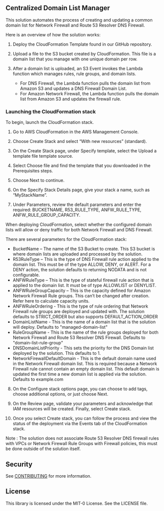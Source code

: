 ## Centralized Domain List Manager

This solution automates the process of creating and updating a common domain list for Network Firewall and Route 53 Resolver DNS Firewall. 

Here is an overview of how the solution works:

1. Deploy the CloudFormation Template found in our GitHub repository.  

2. Upload a file to the S3 bucket created by CloudFormation. This file is a domain list that you manage with one unique domain per row.  

3. After a domain list is uploaded, an S3 Event invokes the Lambda function which manages rules, rule groups, and domain lists.  
    - For DNS Firewall, the Lambda function pulls the domain list from Amazon S3 and updates a DNS Firewall Domain List.  
    - For Amazon Network Firewall, the Lambda function pulls the domain list from Amazon S3 and updates the firewall rule.  

### Launching the CloudFormation stack

To begin, launch the CloudFormation stack.  

1.  Go to AWS CloudFormation in the AWS Management Console.  
  
2.  Choose Create Stack and select “With new resources” (standard).  

3.   On the Create Stack page, under Specify template, select the Upload a template file template source.  

4.  Select Choose file and find the template that you downloaded in the Prerequisites steps.  

5.  Choose Next to continue.  

6.  On the Specify Stack Details page, give your stack a name, such as “MyStackName”.  

7.  Under Parameters, review the default parameters and enter the required: BUCKETNAME, R53_RULE_TYPE, ANFW_RULE_TYPE, ANFW_RULE_GROUP_CAPACITY.  

When deploying CloudFormation, select whether the configured domain lists will allow or deny traffic for both Network Firewall and DNS Firewall.  

There are several parameters for the CloudFormation stack:  
 - BucketName – The name of the S3 Bucket to create. This S3 bucket is where domain lists are uploaded and processed by the solution.
 - R53RuleType – This is the type of DNS Firewall rule action applied to the domain list.   This must be of the type ALLOW, DENY, or ALERT. For a DENY action, the solution defaults to returning NODATA and is not configurable.
 - ANFWRuleType – This is the type of stateful firewall rule action that is applied to the domain list. It must be of type ALLOWLIST or DENYLIST.  
 -   ANFWRuleGroupCapacity – This is the capacity defined for Amazon Network Firewall Rule groups. This can’t be changed after creation. Refer here to calculate capacity units.
 - ANFWRuleOrdering - This is the type of rule ordering that Network Firewall rule groups are deployed and updated with. The solution defaults to STRICT_ORDER but also supports DEFAULT_ACTION_ORDER
 - DomainListName - This is the name of a domain list that is the solution will deploy. Defaults to "managed-domain-list"
 - RuleGroupName - This is the name of the rule groups deployed for both Network Firewall and Route 53 Resolver DNS Firewall. Defaults to "domain-list-rule-group"
 - DNSDomainListPriority - This sets the priority for the DNS Domain list deployed by the solution. This defaults to 1.
 - NetworkFirewallDefaultDomain - This is the default domain name used in the Network Firewall domain list. This is required because a Network Firewall rule cannot contain an empty domain list. This default domain is updated the first time a new domain list is applied via the solution. Defaults to example.com

8. On the Configure stack options page, you can choose to add tags, choose additional options, or just choose Next.  

9. On the Review page, validate your parameters and acknowledge that IAM resources will be created.  Finally, select Create stack.  

10. Once you select Create stack, you can follow the process and view the status of the deployment via the Events tab of the CloudFormation stack. 

Note : The solution does not associate Route 53 Resolver DNS firewall rules with VPCs or Network Firewall Rule Groups with Firewall policies, this must be done outside of the solution itself.


## Security

See [CONTRIBUTING](CONTRIBUTING.md#security-issue-notifications) for more information.

## License

This library is licensed under the MIT-0 License. See the LICENSE file.

